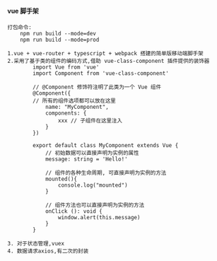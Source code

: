 #### vue 脚手架

    打包命令:
        npm run build --mode=dev
        npm run build --mode=prod

    1.vue + vue-router + typescript + webpack 搭建的简单版移动端脚手架
    2.采用了基于类的组件的编码方式,借助 vue-class-component 插件提供的装饰器
            import Vue from 'vue'
            import Component from 'vue-class-component'

            // @Component 修饰符注明了此类为一个 Vue 组件
            @Component({
            // 所有的组件选项都可以放在这里
                name: "MyComponent",
                components: {
                    xxx // 子组件在这里注入
                }
            })

            export default class MyComponent extends Vue {
                // 初始数据可以直接声明为实例的属性
                message: string = 'Hello!'

                // 组件的各种生命周期, 可直接声明为实例的方法
                mounted(){
                    console.log("mounted")
                }

                // 组件方法也可以直接声明为实例的方法
                onClick (): void {
                    window.alert(this.message)
                }
            }

    3. 对于状态管理,vuex
    4. 数据请求axios,有二次的封装
